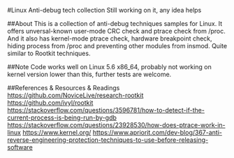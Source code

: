 #Linux Anti-debug tech collection
Still working on it, any idea helps

##About
This is a collection of anti-debug techniques samples for Linux. It offers unversal-known user-mode CRC check and ptrace check from /proc. And it also has kernel-mode ptrace check, hardware breakpoint check, hiding process from /proc and preventing other modules from insmod. Quite similar to Rootkit techniques.

##Note
Code works well on Linux 5.6 x86_64, probably not working on kernel version lower than this, further tests are welcome.

##References & Resources & Readings
https://github.com/NoviceLive/research-rootkit
https://github.com/ivyl/rootkit
https://stackoverflow.com/questions/3596781/how-to-detect-if-the-current-process-is-being-run-by-gdb
https://stackoverflow.com/questions/23928530/how-does-ptrace-work-in-linux
https://www.kernel.org/
https://www.apriorit.com/dev-blog/367-anti-reverse-engineering-protection-techniques-to-use-before-releasing-software
